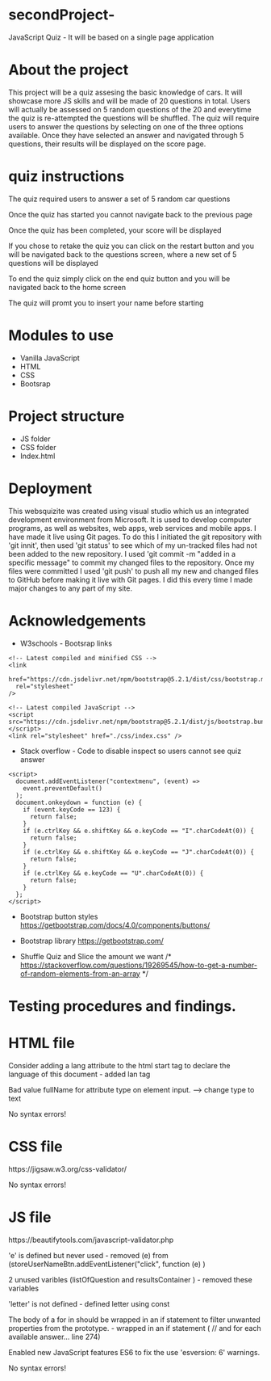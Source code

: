 # secondProject-
JavaScript Quiz - It will be based on a single page application

# About the project 
This project will be a quiz assesing the basic knowledge of cars. It will showcase more JS skills and will be made of 20 questions in total. Users will actually be assessed on 5 random questions of the 20 and everytime the quiz is re-attempted the questions will be shuffled. The quiz will require users to answer the questions by selecting on one of the three options available. Once they have selected an answer and navigated through 5 questions, their results will be displayed on the score page. 

# quiz instructions 

The quiz required users to answer a set of 5 random car questions 

Once the quiz has started you cannot navigate back to the previous page

Once the quiz has been completed, your score will be displayed

If you chose to retake the quiz you can click on the restart button and you will be navigated back to the questions screen, where a new set of 5 questions will be displayed

To end the quiz simply click on the end quiz button and you will be navigated back to the home screen 

The quiz will promt you to insert your name before starting

# Modules to use 

- Vanilla JavaScript
- HTML
- CSS
- Bootsrap  


# Project structure 
- JS folder 
- CSS folder 
- Index.html

# Deployment 
This websquizite was created using visual studio which us an integrated development environment from Microsoft. It is used to develop computer programs, as well as websites, web apps, web services and mobile apps. I have made it live using Git pages. To do this I initiated the git repository with 'git innit', then used 'git status' to see which of my un-tracked files had not been added to the new repository. I used 'git commit -m "added in a specific message" to commit my changed files to the repository. Once my files were committed I used 'git push' to push all my new and changed files to GitHub before making it live with Git pages. I did this every time I made major changes to any part of my site.

# Acknowledgements 
- W3schools - Bootsrap links 
<!-- https://www.w3schools.com/bootstrap5/bootstrap_get_started.php for bootstrap links "latests complied and minified CSS + Latest complied Javascript"-->
    <!-- Latest compiled and minified CSS -->
    <link
      href="https://cdn.jsdelivr.net/npm/bootstrap@5.2.1/dist/css/bootstrap.min.css"
      rel="stylesheet"
    />

    <!-- Latest compiled JavaScript -->
    <script src="https://cdn.jsdelivr.net/npm/bootstrap@5.2.1/dist/js/bootstrap.bundle.min.js"></script>
    <link rel="stylesheet" href="./css/index.css" />      

- Stack overflow - Code to disable inspect so users cannot see quiz answer
<!-- code to disable inspect so users cannot see quiz answer 
    https://stackoverflow.com/questions/28690564/is-it-possible-to-remove-inspect-element-->
    <script>
      document.addEventListener("contextmenu", (event) =>
        event.preventDefault()
      );
      document.onkeydown = function (e) {
        if (event.keyCode == 123) {
          return false;
        }
        if (e.ctrlKey && e.shiftKey && e.keyCode == "I".charCodeAt(0)) {
          return false;
        }
        if (e.ctrlKey && e.shiftKey && e.keyCode == "J".charCodeAt(0)) {
          return false;
        }
        if (e.ctrlKey && e.keyCode == "U".charCodeAt(0)) {
          return false;
        }
      };
    </script>

- Bootstrap button styles 
https://getbootstrap.com/docs/4.0/components/buttons/

- Bootstrap library 
https://getbootstrap.com/

- Shuffle Quiz and Slice the amount we want
/* https://stackoverflow.com/questions/19269545/how-to-get-a-number-of-random-elements-from-an-array */

<script>
const shuffle = (quiz, number) =>
  quiz
    .map((x) => ({ x, r: Math.random() }))
    .sort((a, b) => a.r - b.r)
    .map((a) => a.x)
    .slice(0, number);
    >
</script>
#  Testing procedures and findings.
<h1> HTML file </h1>
<p> Consider adding a lang attribute to the html start tag to declare the language of this document - added lan tag</p>
<p> Bad value fullName for attribute type on element input. —> change type to text </p>
<p> No syntax errors! </p>

<h1> CSS file </h1>
https://jigsaw.w3.org/css-validator/
<p> No syntax errors! </p>

<h1>JS file  </h1>
https://beautifytools.com/javascript-validator.php
<p> 'e' is defined but never used - removed (e) from (storeUserNameBtn.addEventListener("click", function (e) )</p>
<p> 2 unused varibles (listOfQuestion and resultsContainer ) - removed these variables  </p>
<p> 'letter' is not defined - defined letter using const </p>
<p> The body of a for in should be wrapped in an if statement to filter unwanted properties from the prototype. - wrapped in an if statement (	// and for each available answer... line 274)
</p>
<p> Enabled new JavaScript features ES6 to fix the use 'esversion: 6' warnings.</p>

<p> No syntax errors! </p>


 